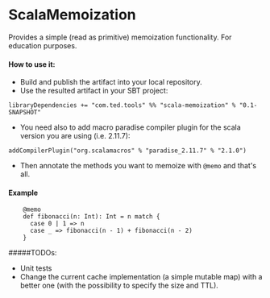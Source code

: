 # ScalaMemoization
Provides a simple (read as primitive) memoization functionality. For education purposes.

#### How to use it:

- Build and publish the artifact into your local repository.
- Use the resulted artifact in your SBT project:

`libraryDependencies += "com.ted.tools" %% "scala-memoization" % "0.1-SNAPSHOT"`

- You need also to add macro paradise compiler plugin for the scala version you are using (i.e. 2.11.7):

`addCompilerPlugin("org.scalamacros" % "paradise_2.11.7" % "2.1.0")`

- Then annotate the methods you want to memoize with `@memo` and that's all.

#### Example
```
    @memo
    def fibonacci(n: Int): Int = n match {
      case 0 | 1 => n
      case _ => fibonacci(n - 1) + fibonacci(n - 2)
    }
```

#####TODOs:
- Unit tests
- Change the current cache implementation (a simple mutable map) with a better one (with the possibility to specify the size and TTL).
